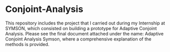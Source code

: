 # Conjoint-Analysis
This repository includes the project that I carried out during my Internship at SYMSON, which consisted on building a prototype for Adaptive Conjoint Analysis.
Please see the final document attached under the name: Adaptive Conjoint Analysis Symson, where a comprehensive explanation of the methods is provided.
